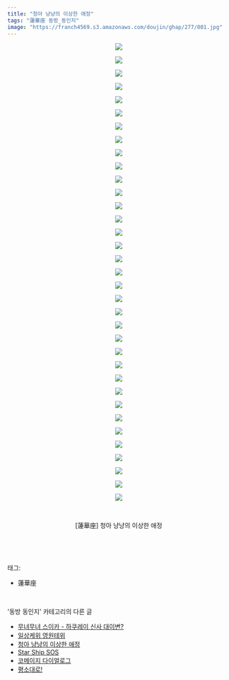 ```yaml
---
title: "청아 냥냥의 이상한 애정"
tags: "蓮華座 동방_동인지"
image: "https://franch4569.s3.amazonaws.com/doujin/ghap/277/001.jpg"
---
```

<div class="article">
<p style="text-align: center; clear: none; float: none;"><img src="{{ site.imgserver2 }}/ghap/277/001.jpg"/></p>
<p style="text-align: center; clear: none; float: none;"><img src="{{ site.imgserver2 }}/ghap/277/002.jpg"/></p>
<p style="text-align: center; clear: none; float: none;"><img src="{{ site.imgserver2 }}/ghap/277/003.jpg"/></p>
<p style="text-align: center; clear: none; float: none;"><img src="{{ site.imgserver2 }}/ghap/277/004.jpg"/></p>
<p style="text-align: center; clear: none; float: none;"><img src="{{ site.imgserver2 }}/ghap/277/005.jpg"/></p>
<p style="text-align: center; clear: none; float: none;"><img src="{{ site.imgserver2 }}/ghap/277/006.jpg"/></p>
<p style="text-align: center; clear: none; float: none;"><img src="{{ site.imgserver2 }}/ghap/277/007.jpg"/></p>
<p style="text-align: center; clear: none; float: none;"><img src="{{ site.imgserver2 }}/ghap/277/008.jpg"/></p>
<p style="text-align: center; clear: none; float: none;"><img src="{{ site.imgserver2 }}/ghap/277/009.jpg"/></p>
<p style="text-align: center; clear: none; float: none;"><img src="{{ site.imgserver2 }}/ghap/277/010.jpg"/></p>
<p style="text-align: center; clear: none; float: none;"><img src="{{ site.imgserver2 }}/ghap/277/011.jpg"/></p>
<p style="text-align: center; clear: none; float: none;"><img src="{{ site.imgserver2 }}/ghap/277/012.jpg"/></p>
<p style="text-align: center; clear: none; float: none;"><img src="{{ site.imgserver2 }}/ghap/277/013.jpg"/></p>
<p style="text-align: center; clear: none; float: none;"><img src="{{ site.imgserver2 }}/ghap/277/014.jpg"/></p>
<p style="text-align: center; clear: none; float: none;"><img src="{{ site.imgserver2 }}/ghap/277/015.jpg"/></p>
<p style="text-align: center; clear: none; float: none;"><img src="{{ site.imgserver2 }}/ghap/277/016.jpg"/></p>
<p style="text-align: center; clear: none; float: none;"><img src="{{ site.imgserver2 }}/ghap/277/017.jpg"/></p>
<p style="text-align: center; clear: none; float: none;"><img src="{{ site.imgserver2 }}/ghap/277/018.jpg"/></p>
<p style="text-align: center; clear: none; float: none;"><img src="{{ site.imgserver2 }}/ghap/277/019.jpg"/></p>
<p style="text-align: center; clear: none; float: none;"><img src="{{ site.imgserver2 }}/ghap/277/020.jpg"/></p>
<p style="text-align: center; clear: none; float: none;"><img src="{{ site.imgserver2 }}/ghap/277/021.jpg"/></p>
<p style="text-align: center; clear: none; float: none;"><img src="{{ site.imgserver2 }}/ghap/277/022.jpg"/></p>
<p style="text-align: center; clear: none; float: none;"><img src="{{ site.imgserver2 }}/ghap/277/023.jpg"/></p>
<p style="text-align: center; clear: none; float: none;"><img src="{{ site.imgserver2 }}/ghap/277/024.jpg"/></p>
<p style="text-align: center; clear: none; float: none;"><img src="{{ site.imgserver2 }}/ghap/277/025.jpg"/></p>
<p style="text-align: center; clear: none; float: none;"><img src="{{ site.imgserver2 }}/ghap/277/026.jpg"/></p>
<p style="text-align: center; clear: none; float: none;"><img src="{{ site.imgserver2 }}/ghap/277/027.jpg"/></p>
<p style="text-align: center; clear: none; float: none;"><img src="{{ site.imgserver2 }}/ghap/277/028.jpg"/></p>
<p style="text-align: center; clear: none; float: none;"><img src="{{ site.imgserver2 }}/ghap/277/029.jpg"/></p>
<p style="text-align: center; clear: none; float: none;"><img src="{{ site.imgserver2 }}/ghap/277/030.jpg"/></p>
<p style="text-align: center; clear: none; float: none;"><img src="{{ site.imgserver2 }}/ghap/277/031.jpg"/></p>
<p style="text-align: center; clear: none; float: none;"><img src="{{ site.imgserver2 }}/ghap/277/032.jpg"/></p>
<p style="text-align: center; clear: none; float: none;"><img src="{{ site.imgserver2 }}/ghap/277/033.jpg"/></p>
<p style="text-align: center; clear: none; float: none;"><img src="{{ site.imgserver2 }}/ghap/277/034.jpg"/></p>
<p style="text-align: center; clear: none; float: none;"><img src="{{ site.imgserver2 }}/ghap/277/035.jpg"/></p>
<p style="text-align: center; clear: none; float: none;"><br/></p>
<p style="text-align: center; clear: none; float: none;">[蓮華座] 청아 냥냥의 이상한 애정</p>
<p><br/></p>
</div><br/>
<div class="tagTrail">
<p>태그: </p>
<ul>
<li>蓮華座</li>
</ul>
</div><br/>
<div class="another">
<p>'동방 동인지' 카테고리의 다른 글</p>
<ul>
<li><a href="/ghap_279">무녀무녀 스이카 - 하쿠레이 신사 대이변?</a></li>
<li><a href="/ghap_278">일상케위 영원테위</a></li>
<li><a href="/ghap_277">청아 냥냥의 이상한 애정</a></li>
<li><a href="/ghap_276">Star Ship SOS</a></li>
<li><a href="/ghap_275">코메이지 다이얼로그</a></li>
<li><a href="/ghap_274">평소대로!</a></li>
</ul>
</div><br/>
<div class="cb_module cb_fluid">
<div class="cb_wrt cb_profile">
</div><!-- commentList close -->
</div><br/>
